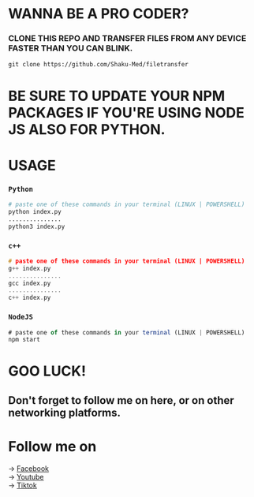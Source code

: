 # WANNA BE A PRO CODER?
### CLONE THIS REPO AND TRANSFER FILES FROM ANY DEVICE FASTER THAN YOU CAN BLINK.

```terminal
git clone https://github.com/Shaku-Med/filetransfer
```

# BE SURE TO UPDATE YOUR NPM PACKAGES IF YOU'RE USING NODE JS ALSO FOR PYTHON.
###
# **USAGE**

### `Python`
```python
# paste one of these commands in your terminal (LINUX | POWERSHELL)
python index.py
...............
python3 index.py
```

### `c++`
```c++
# paste one of these commands in your terminal (LINUX | POWERSHELL)
g++ index.py
...............
gcc index.py
...............
c++ index.py
```

### `NodeJS`
```js
# paste one of these commands in your terminal (LINUX | POWERSHELL)
npm start
```

# GOO LUCK!
## Don't forget to follow me on here, or on other networking platforms.

# **Follow me on**

-> [Facebook](https://facebook.com/medzy.amara.1) \
-> [Youtube](https://www.youtube.com/@medzyemsamara)\
-> [Tiktok](https://www.tiktok.com/@medzy.amara)